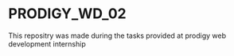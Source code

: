 # PRODIGY_WD_02
This repositry was made during the tasks provided at prodigy web development internship
